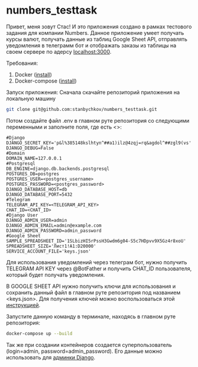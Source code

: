 # numbers_testtask

Привет, меня зовут Стас! И это приложения создано в рамках тестового задания для компании Numbers.
Данное приложение умеет получать курсы валют, получать данные из таблиц Google Sheet API,
отправлять уведомления в телеграмм бот и отображать заказы из таблицы на своем сервере по адерсу <localhost:3000>.

Требования:
1. Docker ([install](https://docs.docker.com/engine/install/))
2. Docker-compose ([install](https://docs.docker.com/compose/install/))

Запуск приложения:
Сначала скачайте репозиторий приложения на локальную машину
```bash
git clone git@github.com:stanbychkov/numbers_testtask.git
````
Потом создайте файл .env в главном руте репозитория со следующими переменными и заполните поля, где есть <>:
````
#Django
DJANGO_SECRET_KEY='p&l%385148kslhtyn^##a1)ilz@4zqj=rq&agdol^##zgl9(vs'
DJANGO_DEBUG=False
#Domain
DOMAIN_NAME=127.0.0.1
#Postgresql
DB_ENGINE=django.db.backends.postgresql
POSTGRES_DB=postgres
POSTGRES_USER=<postgres_username>
POSTGRES_PASSWORD=<postgres_password>
DJANGO_DATABASE_HOST=db
DJANGO_DATABASE_PORT=5432
#Telegram
TELEGRAM_API_KEY=<TELEGRAM_API_KEY>
CHAT_ID=<CHAT_ID>
#Django User
DJANGO_ADMIN_USER=admin
DJANGO_ADMIN_EMAIL=admin@example.com
DJANGO_ADMIN_PASSWORD=admin_password
#Google Sheet
SAMPLE_SPREADSHEET_ID='1SLbizHI5rPssH3Gwdm6g04-S5c7HDpvv9X5Gz4r8xoU'
SPREADSHEET_SIZE='Лист1!A1:D20000'
SERVICE_ACCOUNT_FILE='keys.json'
````
Для использования уведомлений через телеграм бот, нужно получить TELEGRAM API KEY 
через @BotFather и получить CHAT_ID пользователя, который будет получать уведомления.

В GOOGLE SHEET API нужно получить ключи для использования и сохранить данный файл 
в главном руте репозитория под названием <keys.json>. Для получения ключей можно
воспользоваться этой [инструкцией](https://uproof.pro/13-kak-poluchit-klyuch-fajl-dlya-rabotyi-s-api-google-tablicz).

Запустите данную команду в терминале, находясь в главном руте репозитория:
```bash
docker-compose up --build
````

Так же при создании контейнеров создается суперпользователь (login=admin, password=admin_password).
Его данные можно использовать для [админки Django](127.0.0.1/admin).
